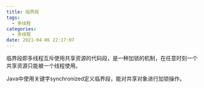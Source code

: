 ```yaml
---
title: 临界段
tags:
  - 多线程
categories:
  - 多线程
date: 2021-04-06 22:17:07
---
```



临界段即多线程互斥使用共享资源的代码段，是一种加锁的机制，在任意时刻一个共享资源只能被一个线程使用。

Java中使用关键字synchronized定义临界段，能对共享对象进行加锁操作。